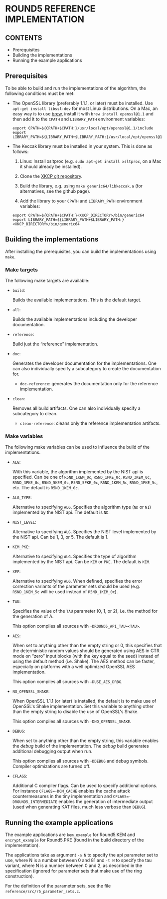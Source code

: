 ROUND5 REFERENCE IMPLEMENTATION
===============================

CONTENTS
--------

* Prerequisites
* Building the implementations
* Running the example applications


Prerequisites
-------------

To be able to build and run the implementations of the algorithm, the
following conditions must be met:

* The OpenSSL library (preferably 1.1.1, or later) must be installed.
  Use `apt-get install libssl-dev` for most Linux distributions.
  On a Mac, an easy way is to use [brew](https://brew.sh), install it with
  `brew install openssl@1.1` and then add it to the `CPATH` and
  `LIBRARY_PATH` environment variables:

  ```
  export CPATH=${CPATH+$CPATH:}/usr/local/opt/openssl@1.1/include
  export LIBRARY_PATH=${LIBRARY_PATH+$LIBRARY_PATH:}/usr/local/opt/openssl@1.1/openssl/lib
  ```

* The Keccak library must be installed in your system.
  This is done as follows:

  1. Linux: Install xsltproc (e.g.  `sudo apt-get install xsltproc`, on
     a Mac it should already be installed).

  2. Clone the [XKCP git repository](https://github.com/XKCP/XKCP.git).

  3. Build the library, e.g. using `make generic64/libkeccak.a` (for alternatives, see the github page).

  4. Add the library to your `CPATH` and `LIBRARY_PATH` environment variables:

    ```
    export CPATH=${CPATH+$CPATH:}<XKCP_DIRECTORY>/bin/generic64
    export LIBRARY_PATH=${LIBRARY_PATH+$LIBRARY_PATH:}<XKCP_DIRECTORY>/bin/generic64
    ```

Building the implementations
----------------------------

After installing the prerequisites, you can build the implementations
using `make`.

### Make targets ###

The following make targets are available:

* `build`:

  Builds the available implementations. This is the default target.

* `all`:

  Builds the available implementations including the developer documentation.

* `reference`:

  Build just the “reference” implementation.

* `doc`:

  Generates the developer documentation for the implementations.
  One can also individually specify a subcategory to create the
  documentation for.

  - `doc-reference`: generates the documentation only for the reference implementation.

* `clean`:

  Removes all build artifacts. One can also individually specify a
  subcategory to clean.

  - `clean-reference`:  cleans only the reference implementation artifacts.

### Make variables ###

The following make variables can be used to influence the build of the implementations.

* `ALG`:

  With this variable, the algorithm implemented by the NIST api is
  specified. Can be one of `R5ND_1KEM_0c`, `R5ND_1PKE_0c`, `R5ND_3KEM_0c`,
  `R5ND_3PKE_0c`, `R5ND_5KEM_0c`, `R5ND_5PKE_0c`, `R5ND_1KEM_5c`,
  `R5ND_1PKE_5c`, etc. The default is `R5ND_1KEM_0c`.

* `ALG_TYPE`:

  Alternative to specifying `ALG`. Specifies the algorithm type (`ND` or `N1`)
  implemented by the NIST api. The default is `ND`.

* `NIST_LEVEL`:

  Alternative to specifying `ALG`. Specifies the NIST level implemented by
  the NIST api. Can be 1, 3, or 5. The default is 1.

* `KEM_PKE`:

  Alternative to specifying `ALG`. Specifies the type of algorithm
  implemented by the NIST api. Can be `KEM` or `PKE`. The default
  is `KEM`.

* `XEF`:

  Alternative to specifying `ALG`. When defined, specifies the error correction
  variants of the parameter sets should be used (e.g. `R5ND_1KEM_5c` will be
  used instead of `R5ND_1KEM_0c`).

* `TAU`:

  Specifies the value of the `TAU` parameter (0, 1, or 2), i.e. the method for
  the generation of A.

  This option compiles all sources with `-DROUND5_API_TAU=<TAU>`.

* `AES`:

  When set to anything other than the empty string or 0, this specifies that
  the deterministic random values should be generated using AES in CTR mode
  on “zero” input blocks (with the key equal to the seed) instead of using
  the default method (i.e. Shake).  The AES method can be faster, especially
  on platforms with a well optimized OpenSSL AES implementation.

  This option compiles all sources with `-DUSE_AES_DRBG`.

* `NO_OPENSSL_SHAKE`:

  When OpenSSL 1.1.1 (or later) is installed, the default is to make use of
  OpenSSL's Shake implementation. Set this variable to anything other than
  the empty string to disable the use of OpenSSL's Shake.

  This option compiles all sources with `-DNO_OPENSSL_SHAKE`.

* `DEBUG`:

  When set to anything other than the empty string, this variable enables the
  _debug_ build of the implementation. The _debug_ build generates additional
  debugging output when run.

  This option compiles all sources with `-DDEBUG` and debug
  symbols. Compiler optimizations are turned off.

* `CFLAGS`:

  Additional C compiler flags. Can be used to specify additional options.
  For instance `CFLAGS=-DCM_CACHE` enables the cache attack countermeasures
  in the tiny implementation and `CFLAGS=-DROUND5_INTERMEDIATE` enables the
  generation of intermediate output (used when generating KAT files, much
  less verbose than `DEBUG`).


Running the example applications
--------------------------------

The example applications are `kem_example` for Round5.KEM and
`encrypt_example` for Round5.PKE (found in the build directory of the
implementation).

The applications take as argument `-a N` to specify the api parameter
set to use, where N is a number between 0 and 81 and `-t N` to specify
the tau variant, where N is a number between 0 and 2, as described in
the specification (ignored for parameter sets that make use of the ring
construction).

For the definition of the parameter sets, see the file
`reference/src/r5_parameter_sets.c`.

